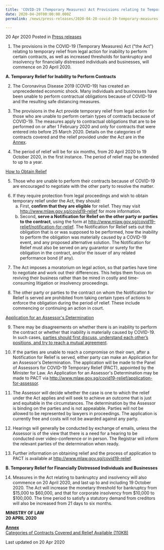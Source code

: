 ```yaml
---
title: 'COVID-19 (Temporary Measures) Act Provisions relating to Temporary Reliefs to Commence on 20 April 2020'
date: 2020-04-20T00:00:00.000Z
permalink: /news/press-releases/2020-04-20-covid-19-temporary-measures-act-provisions-relating-to-temporary-reliefs-to-commence-on-20-april-2020/

---
```



20 Apr 2020 Posted in [Press releases](/news/press-releases)

<ol start="1">
<li>The provisions in the COVID-19 (Temporary Measures) Act ("the Act") relating to temporary relief from legal action for inability to perform certain contracts, as well as increased thresholds for bankruptcy and insolvency for financially distressed individuals and businesses, will commence on 20 April 2020.</li>
</ol>

**A.	Temporary Relief for Inability to Perform Contracts**

<ol start="2">
<li>The Coronavirus Disease 2019 (COVID-19) has created an unprecedented economic shock. Many individuals and businesses have been unable to perform contractual obligations because of COVID-19 and the resulting safe distancing measures.</li>
</ol>

<ol start="3">
<li>The provisions in the Act provide temporary relief from legal action for those who are unable to perform certain types of contracts because of COVID-19. The measures apply to contractual obligations that are to be performed on or after 1 February 2020 and only for contracts that were entered into before 25 March 2020. Details on the categories of contracts covered and the relief provided under the Act are in the <u>Annex</u>.</li>
</ol>
  
<ol start="4">
<li>The period of relief will be for six months, from 20 April 2020 to 19 October 2020, in the first instance. The period of relief may be extended to up to a year.</li>
</ol>

<u>How to Obtain Relief</u>

<ol start="5">
<li>Those who are unable to perform their contracts because of COVID-19 are encouraged to negotiate with the other party to resolve the matter.</li>
</ol>

<ol start="6">
<li>If they require protection from legal proceedings and wish to obtain temporary relief under the Act, they should:
<br>
<ol style="list-style-type: lower-alpha">
<li>First, <b>confirm that they are eligible</b> for relief. They may visit <a href="http://www.mlaw.gov.sg/covid19-relief">http://www.mlaw.gov.sg/covid19-relief</a> for more information.</li>
<li> Second, <b>serve a Notification for Relief on the other party or parties to the contract</b>, using the form at <a href="http://www.mlaw.gov.sg/covid19-relief/notification-for-relief">http://www.mlaw.gov.sg/covid19-relief/notification-for-relief</a>. The Notification for Relief sets out the obligation that is or was supposed to be performed, how the inability to perform the obligation was materially caused by a COVID-19 event, and any proposed alternative solution. The Notification for Relief must also be served on any guarantor or surety for the obligation in the contract, and/or the issuer of any related performance bond (if any).</li>
</ol>
</li></ol>

<ol start="7">
<li>The Act imposes a moratorium on legal action, so that parties have time to negotiate and work out their differences. This helps them focus on reviving their business rather than be mired in costly and time-consuming litigation or insolvency proceedings.</li>
</ol>

<ol start="8">
<li>The other party or parties to the contract on whom the Notification for Relief is served are prohibited from taking certain types of actions to enforce the obligation during the period of relief. These include commencing or continuing an action in court.</li>
</ol>

<u>Application for an Assessor's Determination</u>

<ol start="9">
<li>There may be disagreements on whether there is an inability to perform the contract or whether that inability is materially caused by COVID-19. In such cases, <u>parties should first discuss, understand each other’s positions, and try to reach a mutual agreement</u>.</li>
</ol>

<ol start="10">
<li>If the parties are unable to reach a compromise on their own, after a Notification for Relief is served, either party can make an Application for an Assessor's Determination. The application will be made to the Panel of Assessors for COVID-19 Temporary Relief (PACT), appointed by the Minister for Law. An Application for an Assessor's Determination may be made to PACT via <a href="http://www.mlaw.gov.sg/covid19-relief/application-for-assessor">http://www.mlaw.gov.sg/covid19-relief/application-for-assessor</a>.</li>
</ol>

<ol start="11">
<li>The Assessor will decide whether the case is one to which the relief under the Act applies and will seek to achieve an outcome that is just and equitable in the circumstances. The determination by the Assessor is binding on the parties and is not appealable. Parties will not be allowed to be represented by lawyers in proceedings. The application is currently free and costs will not be awarded
against any party.</li>
</ol>

<ol start="12">
<li>Hearings will generally be conducted by exchange of emails, unless the Assessor is of the view that there is a need for a hearing to be conducted over video-conference or in person. The Registrar will inform the relevant parties of the determination when ready.</li>
</ol>

<ol start="13">
<li>Further information on obtaining relief and the process of application to PACT is available at <a href="http://www.mlaw.gov.sg/covid19-relief">http://www.mlaw.gov.sg/covid19-relief</a>.</li>
</ol>

**B.	Temporary Relief for Financially Distressed Individuals and Businesses**

<ol start="14">
<li>Measures in the Act relating to bankruptcy and insolvency will also commence on 20 April 2020, and last up to and including 19 October 2020. The Act will increase the monetary threshold for bankruptcy from $15,000 to $60,000, and that for corporate insolvency from $10,000 to $100,000. The time period to satisfy a statutory demand from creditors will also be increased from 21 days to six months.</li>
</ol>


<b>MINISTRY OF LAW
<br>
20 APRIL 2020</b>

**<u>Annex</u>**
<br>
[Categories of Contracts Covered and Relief Available (110KB)](/files/news/press-releases/2020/4/Annex_Commencement_of_COVID-19_(Temporary_Measures)_Act.pdf)
<br>

<p class="right-side-updated">Last updated on 20 Apr 2020</p>
